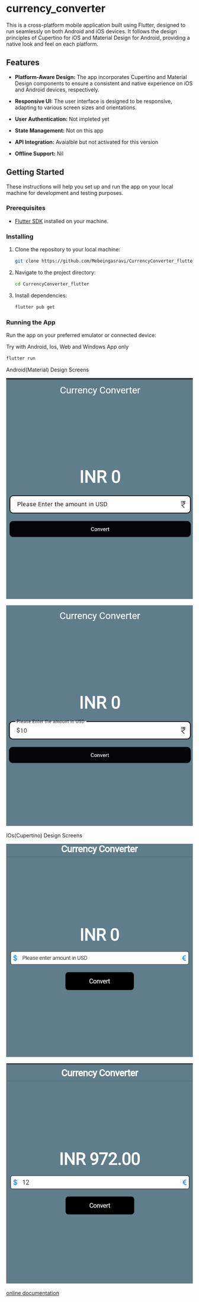 # currency_converter

This is a cross-platform mobile application built using Flutter, designed to run seamlessly on both Android and iOS devices. It follows the design principles of Cupertino for iOS and Material Design for Android, providing a native look and feel on each platform.

## Features

- **Platform-Aware Design:** The app incorporates Cupertino and Material Design components to ensure a consistent and native experience on iOS and Android devices, respectively.
  
- **Responsive UI:** The user interface is designed to be responsive, adapting to various screen sizes and orientations.

- **User Authentication:** Not impleted yet

- **State Management:** Not on this app

- **API Integration:** Avaialble but not activated for this version

- **Offline Support:** Nil

## Getting Started

These instructions will help you set up and run the app on your local machine for development and testing purposes.

### Prerequisites

- [Flutter SDK](https://flutter.dev/docs/get-started/install) installed on your machine.

### Installing

1. Clone the repository to your local machine:

    ```bash
    git clone https://github.com/Mebeingasravi/CurrencyConverter_flutter
    ```

2. Navigate to the project directory:

    ```bash
    cd CurrencyConverter_flutter
    ```

3. Install dependencies:

    ```bash
    flutter pub get
    ```

### Running the App

Run the app on your preferred emulator or connected device:

Try with Android, Ios, Web and Windows App only

```bash
flutter run
```

Android(Material) Design Screens

![alt text](image-6.png)

![alt text](image-7.png)

IOs(Cupertino) Design Screens

![alt text](image-4.png)

![alt text](image-5.png)

[online documentation](https://docs.flutter.dev/)
